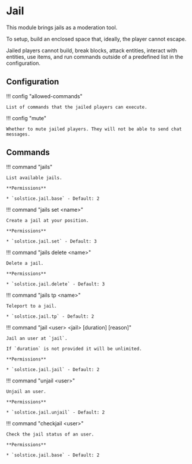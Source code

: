 # Jail

This module brings jails as a moderation tool.

To setup, build an enclosed space that, ideally, the player cannot escape.

Jailed players cannot build, break blocks, attack entities, interact with entities, use items, and run commands outside of a predefined list in the configuration.

## Configuration

!!! config "allowed-commands"

    List of commands that the jailed players can execute.

!!! config "mute"

    Whether to mute jailed players. They will not be able to send chat messages.

## Commands

!!! command "jails"

    List available jails.

    **Permissions**

    * `solstice.jail.base` - Default: 2

!!! command "jails set &lt;name&gt;"

    Create a jail at your position.

    **Permissions**

    * `solstice.jail.set` - Default: 3

!!! command "jails delete &lt;name&gt;"

    Delete a jail.

    **Permissions**

    * `solstice.jail.delete` - Default: 3

!!! command "jails tp &lt;name&gt;"

    Teleport to a jail.

    * `solstice.jail.tp` - Default: 2

!!! command "jail &lt;user&gt; &lt;jail&gt; [duration] [reason]"

    Jail an user at `jail`.

    If `duration` is not provided it will be unlimited.

    **Permissions**

    * `solstice.jail.jail` - Default: 2

!!! command "unjail &lt;user&gt;"

    Unjail an user.

    **Permissions**

    * `solstice.jail.unjail` - Default: 2

!!! command "checkjail &lt;user&gt;"

    Check the jail status of an user.

    **Permissions**

    * `solstice.jail.base` - Default: 2
